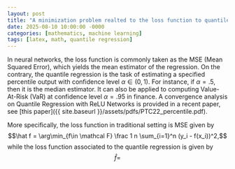 ```yaml
---
layout: post
title: "A minimization problem realted to the loss function to quantile regression"
date: 2025-08-10 10:00:00 -0000
categories: [mathematics, machine learning]
tags: [latex, math, quantile regression]
---
```



In neural networks, the loss function is commonly taken as the MSE (Mean Squared Error), which yields the mean estimator of the regression. 
On the contrary, the quantile regression is the task of estimating a specified percentile output with confidence level $\alpha \in (0,1)$.
For instance, if $\alpha = .5$, then it is the median estimator. It can also be applied to computing Value-At-Risk (VaR) at confidence level $\alpha = .95$ in finance. 
A convergence analysis on Quantile Regression with ReLU Networks is provided in a recent paper, see [this paper]({{ site.baseurl }}/assets/pdfs/PTC22_percentile.pdf).

More specifically, the loss function in traditional setting is MSE given by
$$\hat f = \arg\min_{f\in \mathcal F} \frac 1 n \sum_{i=1}^n (y_i - f(x_i))^2,$$
while the loss function associated to the quantile regression is given by
$$
\hat f = 
$$

